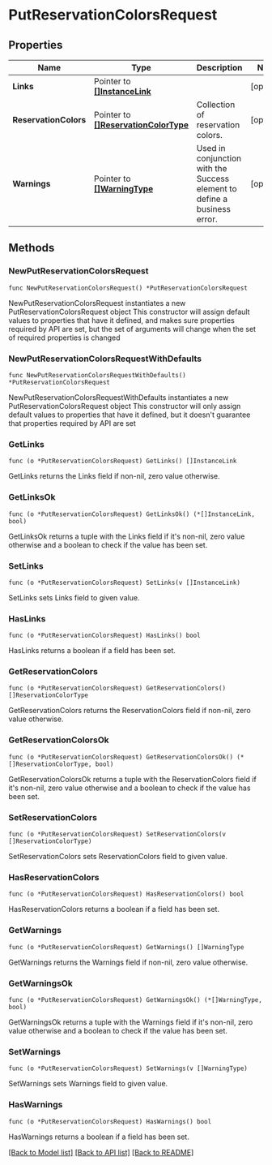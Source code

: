 # PutReservationColorsRequest

## Properties

Name | Type | Description | Notes
------------ | ------------- | ------------- | -------------
**Links** | Pointer to [**[]InstanceLink**](InstanceLink.md) |  | [optional] 
**ReservationColors** | Pointer to [**[]ReservationColorType**](ReservationColorType.md) | Collection of reservation colors. | [optional] 
**Warnings** | Pointer to [**[]WarningType**](WarningType.md) | Used in conjunction with the Success element to define a business error. | [optional] 

## Methods

### NewPutReservationColorsRequest

`func NewPutReservationColorsRequest() *PutReservationColorsRequest`

NewPutReservationColorsRequest instantiates a new PutReservationColorsRequest object
This constructor will assign default values to properties that have it defined,
and makes sure properties required by API are set, but the set of arguments
will change when the set of required properties is changed

### NewPutReservationColorsRequestWithDefaults

`func NewPutReservationColorsRequestWithDefaults() *PutReservationColorsRequest`

NewPutReservationColorsRequestWithDefaults instantiates a new PutReservationColorsRequest object
This constructor will only assign default values to properties that have it defined,
but it doesn't guarantee that properties required by API are set

### GetLinks

`func (o *PutReservationColorsRequest) GetLinks() []InstanceLink`

GetLinks returns the Links field if non-nil, zero value otherwise.

### GetLinksOk

`func (o *PutReservationColorsRequest) GetLinksOk() (*[]InstanceLink, bool)`

GetLinksOk returns a tuple with the Links field if it's non-nil, zero value otherwise
and a boolean to check if the value has been set.

### SetLinks

`func (o *PutReservationColorsRequest) SetLinks(v []InstanceLink)`

SetLinks sets Links field to given value.

### HasLinks

`func (o *PutReservationColorsRequest) HasLinks() bool`

HasLinks returns a boolean if a field has been set.

### GetReservationColors

`func (o *PutReservationColorsRequest) GetReservationColors() []ReservationColorType`

GetReservationColors returns the ReservationColors field if non-nil, zero value otherwise.

### GetReservationColorsOk

`func (o *PutReservationColorsRequest) GetReservationColorsOk() (*[]ReservationColorType, bool)`

GetReservationColorsOk returns a tuple with the ReservationColors field if it's non-nil, zero value otherwise
and a boolean to check if the value has been set.

### SetReservationColors

`func (o *PutReservationColorsRequest) SetReservationColors(v []ReservationColorType)`

SetReservationColors sets ReservationColors field to given value.

### HasReservationColors

`func (o *PutReservationColorsRequest) HasReservationColors() bool`

HasReservationColors returns a boolean if a field has been set.

### GetWarnings

`func (o *PutReservationColorsRequest) GetWarnings() []WarningType`

GetWarnings returns the Warnings field if non-nil, zero value otherwise.

### GetWarningsOk

`func (o *PutReservationColorsRequest) GetWarningsOk() (*[]WarningType, bool)`

GetWarningsOk returns a tuple with the Warnings field if it's non-nil, zero value otherwise
and a boolean to check if the value has been set.

### SetWarnings

`func (o *PutReservationColorsRequest) SetWarnings(v []WarningType)`

SetWarnings sets Warnings field to given value.

### HasWarnings

`func (o *PutReservationColorsRequest) HasWarnings() bool`

HasWarnings returns a boolean if a field has been set.


[[Back to Model list]](../README.md#documentation-for-models) [[Back to API list]](../README.md#documentation-for-api-endpoints) [[Back to README]](../README.md)


